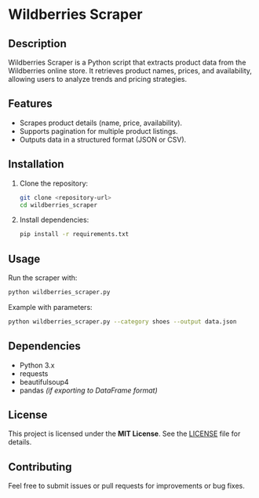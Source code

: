 # Wildberries Scraper

## Description
Wildberries Scraper is a Python script that extracts product data from the Wildberries online store. It retrieves product names, prices, and availability, allowing users to analyze trends and pricing strategies.

## Features
- Scrapes product details (name, price, availability).  
- Supports pagination for multiple product listings.  
- Outputs data in a structured format (JSON or CSV).  

## Installation
1. Clone the repository:  
   ```bash
   git clone <repository-url>
   cd wildberries_scraper
   ```
2. Install dependencies:  
   ```bash
   pip install -r requirements.txt
   ```

## Usage
Run the scraper with:  
```bash
python wildberries_scraper.py
```
Example with parameters:  
```bash
python wildberries_scraper.py --category shoes --output data.json
```

## Dependencies
- Python 3.x  
- requests  
- beautifulsoup4  
- pandas *(if exporting to DataFrame format)*  

## License
This project is licensed under the **MIT License**. See the [LICENSE](LICENSE) file for details.

## Contributing
Feel free to submit issues or pull requests for improvements or bug fixes.
